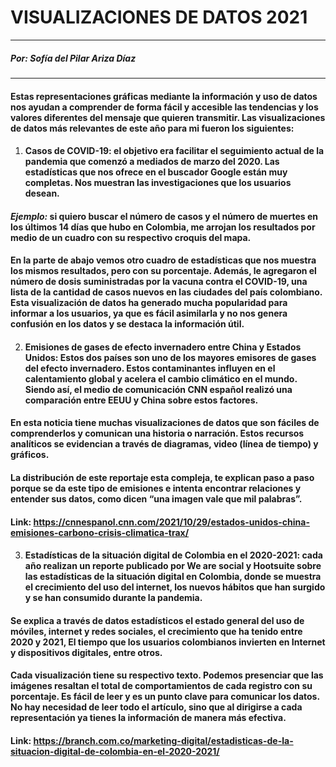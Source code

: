 # VISUALIZACIONES DE DATOS 2021
---
##### Por: Sofía del Pilar Ariza Díaz
---

#### Estas representaciones gráficas mediante la información y uso de datos nos ayudan a comprender de forma fácil y accesible las tendencias y los valores diferentes del mensaje que quieren transmitir. Las visualizaciones de datos más relevantes de este año para mi fueron los siguientes:

1.	#### Casos de COVID-19: el objetivo era facilitar el seguimiento actual de la pandemia que comenzó a mediados de marzo del 2020. Las estadísticas que nos ofrece en el buscador Google están muy completas. Nos muestran las investigaciones que los usuarios desean.

#### *Ejemplo:* si quiero buscar el número de casos y el número de muertes en los últimos 14 días que hubo en Colombia, me arrojan los resultados por medio de un cuadro con su respectivo croquis del mapa. 

#### En la parte de abajo vemos otro cuadro de estadísticas que nos muestra los mismos resultados, pero con su porcentaje. Además, le agregaron el número de dosis suministradas por la vacuna contra el COVID-19, una lista de la cantidad de casos nuevos en las ciudades del país colombiano. Esta visualización de datos ha generado mucha popularidad para informar a los usuarios, ya que es fácil asimilarla y no nos genera confusión en los datos y se destaca la información útil. 

2.	#### Emisiones de gases de efecto invernadero entre China y Estados Unidos: Estos dos países son uno de los mayores emisores de gases del efecto invernadero. Estos contaminantes influyen en el calentamiento global y acelera el cambio climático en el mundo. Siendo así, el medio de comunicación CNN español realizó una comparación entre EEUU y China sobre estos factores. 

#### En esta noticia tiene muchas visualizaciones de datos que son fáciles de comprenderlos y comunican una historia o narración. Estos recursos analíticos se evidencian a través de diagramas, video (línea de tiempo) y gráficos. 

#### La distribución de este reportaje esta compleja, te explican paso a paso porque se da este tipo de emisiones e intenta encontrar relaciones y entender sus datos, como dicen “una imagen vale que mil palabras”.
#### Link: https://cnnespanol.cnn.com/2021/10/29/estados-unidos-china-emisiones-carbono-crisis-climatica-trax/ 

3.	#### Estadísticas de la situación digital de Colombia en el 2020-2021: cada año realizan un reporte publicado por We are social y Hootsuite sobre las estadísticas de la situación digital en Colombia, donde se muestra el crecimiento del uso del internet, los nuevos hábitos que han surgido y se han consumido durante la pandemia. 

#### Se explica a través de datos estadísticos el estado general del uso de móviles, internet y redes sociales, el crecimiento que ha tenido entre 2020 y 2021, El tiempo que los usuarios colombianos invierten en Internet y dispositivos digitales, entre otros. 

#### Cada visualización tiene su respectivo texto. Podemos presenciar que las imágenes resaltan el total de comportamientos de cada registro con su porcentaje. Es fácil de leer y es un punto clave para comunicar los datos. No hay necesidad de leer todo el artículo, sino que al dirigirse a cada representación ya tienes la información de manera más efectiva. 

#### Link: https://branch.com.co/marketing-digital/estadisticas-de-la-situacion-digital-de-colombia-en-el-2020-2021/
